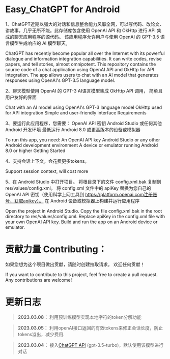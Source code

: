 # Easy_ChatGPT for Android
1、ChatGPT近期以强大的对话和信息整合能力风靡全网，可以写代码、改论文、讲故事，几乎无所不能。此存储库包含使用 OpenAI API 和 OkHttp 进行 API 集成的聊天应用程序的源代码。 该应用程序允许用户与使用 OpenAI 的 GPT-3.5 语言模型生成响应的 AI 模型聊天。

ChatGPT has recently become popular all over the Internet with its powerful dialogue and information integration capabilities. It can write codes, revise papers, and tell stories, almost omnipotent. This repository contains the source code of a chat application using OpenAI API and OkHttp for API integration. The app allows users to chat with an AI model that generates responses using OpenAI's GPT-3.5 language model.

2、聊天模型使用 OpenAI 的 GPT-3 AI语言模型集成 OkHttp API 调用， 简单且用户友好的界面

Chat with an AI model using OpenAI's GPT-3 language model OkHttp used for API integration Simple and user-friendly interface Requirements

3、要运行此应用程序，您需要： OpenAI API 密钥 Android Studio 或任何其他 Android 开发环境 最低运行 Android 8.0 或更高版本的设备或模拟器

To run this app, you need: An OpenAI API key Android Studio or any other Android development environment A device or emulator running Android 8.0 or higher Getting Started

4、支持会话上下文，会花费更多tokens。

Support session context, will cost more

5、在 Android Studio 中打开项目。 将根目录下的文件 config.xml.bak 复制到 res/values/config.xml。 将 config.xml 文件中的 apiKey 替换为您自己的 OpenAI API 密钥（使用科学上网工具到 https://platform.openai.com注册账号，获取apikey）。 在 Android 设备或模拟器上构建并运行应用程序

Open the project in Android Studio. Copy the file config.xml.bak in the root directory to res/values/config.xml. Replace apiKey in the config.xml file with your own OpenAI API key. Build and run the app on an Android device or emulator. 

# 贡献力量 Contributing：
如果您想为这个项目做出贡献，请随时创建拉取请求。 欢迎任何贡献！

If you want to contribute to this project, feel free to create a pull request. Any contributions are welcome!

# 更新日志
>**2023.03.08：** 利用预训练模型实现本地字符的token分解功能

>**2023.03.05：** 利用openAI接口返回的有效tokens来修正会话长度，防止tokens溢出，减少费用.

>**2023.03.04：** 接入[ChatGPT API](https://platform.openai.com/docs/guides/chat) (gpt-3.5-turbo)，默认使用该模型进行对话
